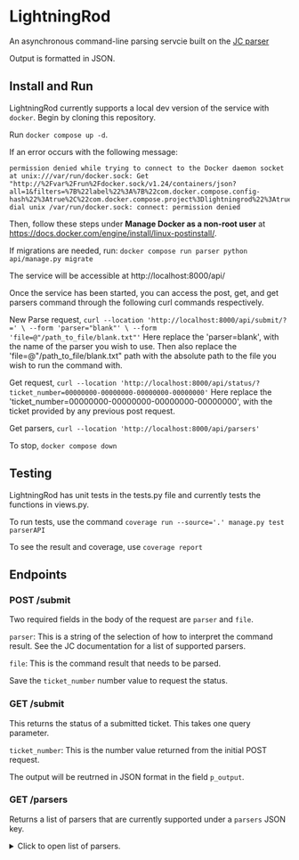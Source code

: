 # LightningRod

An asynchronous command-line parsing servcie built on the [JC parser](https://github.com/kellyjonbrazil/jc)

Output is formatted in JSON.

## Install and Run

LightningRod currently supports a local dev version of the service with `docker`. Begin by cloning this repository.

Run `docker compose up -d`.

If an error occurs with the following message:
```
permission denied while trying to connect to the Docker daemon socket at unix:///var/run/docker.sock: Get "http://%2Fvar%2Frun%2Fdocker.sock/v1.24/containers/json?all=1&filters=%7B%22label%22%3A%7B%22com.docker.compose.config-hash%22%3Atrue%2C%22com.docker.compose.project%3Dlightningrod%22%3Atrue%7D%7D": dial unix /var/run/docker.sock: connect: permission denied 
```
Then, follow these steps under **Manage Docker as a non-root user** at https://docs.docker.com/engine/install/linux-postinstall/.

If migrations are needed, run:
`docker compose run parser python api/manage.py migrate`

The service will be accessible at http://localhost:8000/api/

Once the service has been started, you can access the post, get, and get parsers command through the following curl commands respectively.

New Parse request, `curl --location 'http://localhost:8000/api/submit/?=' \ --form 'parser="blank"' \ --form 'file=@"/path_to_file/blank.txt"'`
    Here replace the 'parser=blank', with the name of the parser you wish to use. Then also replace the 'file=@"/path_to_file/blank.txt" path with the absolute path to the file you wish to run the command with.

Get request, `curl --location 'http://localhost:8000/api/status/?ticket_number=00000000-00000000-00000000-00000000'`
    Here replace the 'ticket_number=00000000-00000000-00000000-00000000', with the ticket provided by any previous post request.

Get parsers, `curl --location 'http://localhost:8000/api/parsers'`

To stop, `docker compose down`

## Testing

LightningRod has unit tests in the tests.py file and currently tests the functions in views.py.

To run tests, use the command `coverage run --source='.' manage.py test parserAPI`

To see the result and coverage, use `coverage report`

## Endpoints

### POST /submit

Two required fields in the body of the request are `parser` and `file`.

`parser`: This is a string of the selection of how to interpret the command result. See the JC documentation for a list of supported parsers.

`file`: This is the command result that needs to be parsed.

Save the `ticket_number` number value to request the status.

### GET /submit

This returns the status of a submitted ticket. This takes one query parameter.

`ticket_number`: This is the number value returned from the initial POST request.

The output will be reutrned in JSON format in the field `p_output`.

### GET /parsers

Returns a list of parsers that are currently supported under a `parsers` JSON key.

<details>
<summary>Click to open list of parsers.</summary>
```
{
  "parsers": [
    "acpi",
    "airport",
    "airport_s",
    "arp",
    "asciitable",
    "asciitable_m",
    "blkid",
    "bluetoothctl",
    "cbt",
    "cef",
    "certbot",
    "chage",
    "cksum",
    "clf",
    "crontab",
    "crontab_u",
    "csv",
    "date",
    "datetime_iso",
    "df",
    "dig",
    "dir",
    "dmidecode",
    "dpkg_l",
    "du",
    "email_address",
    "env",
    "file",
    "find",
    "findmnt",
    "finger",
    "free",
    "fstab",
    "git_log",
    "git_ls_remote",
    "gpg",
    "group",
    "gshadow",
    "hash",
    "hashsum",
    "hciconfig",
    "history",
    "hosts",
    "id",
    "ifconfig",
    "ini",
    "ini_dup",
    "iostat",
    "ip_address",
    "iptables",
    "iw_scan",
    "iwconfig",
    "jar_manifest",
    "jobs",
    "jwt",
    "kv",
    "last",
    "ls",
    "lsattr",
    "lsblk",
    "lsmod",
    "lsof",
    "lspci",
    "lsusb",
    "m3u",
    "mdadm",
    "mount",
    "mpstat",
    "netstat",
    "nmcli",
    "ntpq",
    "openvpn",
    "os_prober",
    "passwd",
    "pci_ids",
    "pgpass",
    "pidstat",
    "ping",
    "pip_list",
    "pip_show",
    "plist",
    "postconf",
    "proc",
    "ps",
    "route",
    "rpm_qi",
    "rsync",
    "semver",
    "sfdisk",
    "shadow",
    "srt",
    "ss",
    "ssh_conf",
    "sshd_conf",
    "stat",
    "sysctl",
    "syslog",
    "syslog_bsd",
    "systemctl",
    "systemctl_lj",
    "systemctl_ls",
    "systemctl_luf",
    "systeminfo",
    "time",
    "timedatectl",
    "timestamp",
    "toml",
    "top",
    "tracepath",
    "traceroute",
    "udevadm",
    "ufw",
    "ufw_appinfo",
    "uname",
    "update_alt_gs",
    "update_alt_q",
    "upower",
    "uptime",
    "url",
    "ver",
    "veracrypt",
    "vmstat",
    "w",
    "wc",
    "who",
    "x509_cert",
    "x509_csr",
    "xml",
    "xrandr",
    "yaml",
    "zipinfo",
    "zpool_iostat",
    "zpool_status"
  ]
}
```
</details>